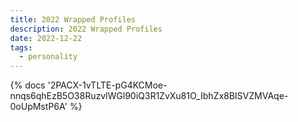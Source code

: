 ```yaml
---
title: 2022 Wrapped Profiles
description: 2022 Wrapped Profiles
date: 2022-12-22
tags:
  - personality
---
```

<body style="margin:0">
{% docs '2PACX-1vTLTE-pG4KCMoe-nnqs6qhEzB5O38RuzvlWGl90iQ3R1ZvXu81O_IbhZx8BISVZMVAqe-0oUpMstP6A' %}